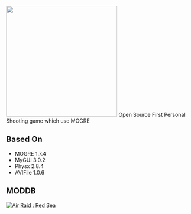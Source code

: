 <img src="https://media.moddb.com/images/members/4/3399/3398047/profile/LogoBlack.png" width="300px">  
Open Source First Personal Shooting game which use MOGRE  
  
## Based On  
* MOGRE 1.7.4
* MyGUI 3.0.2
* Physx 2.8.4
* AVIFile 1.0.6  
  
## MODDB  
<a href="https://www.moddb.com/games/air-raid-red-sea" title="View Air Raid : Red Sea on Mod DB" target="_blank"><img src="https://button.moddb.com/popularity/medium/games/78294.png" alt="Air Raid : Red Sea" /></a>
